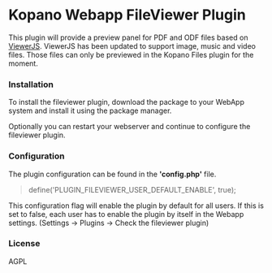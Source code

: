 # Kopano Webapp FileViewer Plugin

This plugin will provide a preview panel for PDF and ODF files based on [ViewerJS].
ViewerJS has been updated to support image, music and video files. Those files can only be previewed in the
Kopano Files plugin for the moment.

### Installation

To install the fileviewer plugin, download the package to your WebApp system and install it using the package manager.

Optionally you can restart your webserver and continue to configure the fileviewer plugin.

### Configuration
The plugin configuration can be found in the **'config.php'** file.
> define('PLUGIN_FILEVIEWER_USER_DEFAULT_ENABLE', true);

This configuration flag will enable the plugin by default for all users. If this is set to false, each user has to enable 
the plugin by itself in the Webapp settings. (Settings -> Plugins -> Check the fileviewer plugin)

### License

AGPL


[ViewerJS]:http://viewerjs.org/
